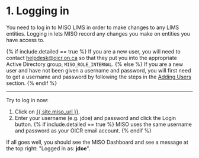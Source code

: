 <a name="logging_in"/>

# 1. Logging in

You need to log in to MISO LIMS in order to make changes to any LIMS entities.
Logging in lets MISO record any changes you make on entities you have access to.

{% if include.detailed == true %}
If you are a new user, you will need
to contact <helpdesk@oicr.on.ca> so that they put you into the appropriate
Active Directory group, `MISO_ROLE_INTERNAL`.
{% else %}
If you are a new user and have not been given a username and password, you
will first need to get a username and password by following the steps in the
<a href="plain-0-0-admin-tasks#users">Adding Users</a> section.
{% endif %}

-----------

Try to log in now:

1. Click on <a href="{{ site.miso_url }}"
target="\_new" >{{ site.miso_url }}</a>.
1. Enter your
username (e.g. jdoe) and password and click the Login button.
{% if include.detailed == true %}
MISO uses the same username and password as your OICR email account.
{% endif %}

If all goes well, you should see the MISO Dashboard and see a message at the
top right: "Logged in as: **jdoe**".
